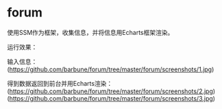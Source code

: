 # forum
使用SSM作为框架，收集信息，并将信息用Echarts框架渲染。


运行效果：


输入信息：
(https://github.com/barbune/forum/tree/master/forum/screenshots/1.jpg)


得到数据返回到前台并用Echarts渲染：
(https://github.com/barbune/forum/tree/master/forum/screenshots/2.jpg)
(https://github.com/barbune/forum/tree/master/forum/screenshots/3.jpg)

